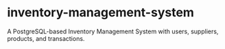 # inventory-management-system
A PostgreSQL-based Inventory Management System with users, suppliers, products, and transactions.
